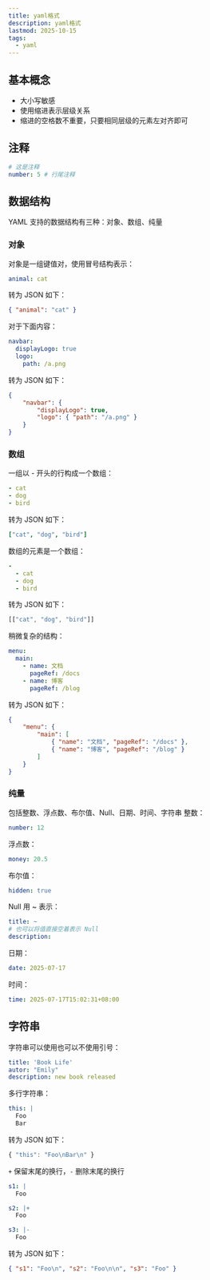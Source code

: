 ```yaml
---
title: yaml格式
description: yaml格式
lastmod: 2025-10-15
tags:
  - yaml
---
```

## 基本概念
- 大小写敏感
- 使用缩进表示层级关系
- 缩进的空格数不重要，只要相同层级的元素左对齐即可
## 注释
```yaml
# 这是注释
number: 5 # 行尾注释
```
## 数据结构
YAML 支持的数据结构有三种：对象、数组、纯量
### 对象
对象是一组键值对，使用冒号结构表示：
```yaml
animal: cat
```
转为 JSON 如下：
```json
{ "animal": "cat" }
```
对于下面内容：
```yaml
navbar:
  displayLogo: true
  logo:
    path: /a.png
```
转为 JSON 如下：
```json
{
    "navbar": {
        "displayLogo": true,
        "logo": { "path": "/a.png" }
    }
}
```
### 数组
一组以 - 开头的行构成一个数组：
```yaml
- cat
- dog
- bird
```
转为 JSON 如下：
```yaml
["cat", "dog", "bird"]
```
数组的元素是一个数组：
```yaml
-
  - cat
  - dog
  - bird
```
转为 JSON 如下：
```js
[["cat", "dog", "bird"]]
```
稍微复杂的结构：
```yaml
menu:
  main:
    - name: 文档
      pageRef: /docs
    - name: 博客
      pageRef: /blog
```
转为 JSON 如下：
```json
{
    "menu": {
        "main": [
            { "name": "文档", "pageRef": "/docs" },
            { "name": "博客", "pageRef": "/blog" }
        ]
    }
}
```
### 纯量
包括整数、浮点数、布尔值、Null、日期、时间、字符串
整数：
```yaml
number: 12
```
浮点数：
```yaml
money: 20.5
```
布尔值：
```yaml
hidden: true
```
Null 用 ~ 表示：
```yaml
title: ~
# 也可以将值直接空着表示 Null
description:
```
日期：
```yaml
date: 2025-07-17
```
时间：
```yaml
time: 2025-07-17T15:02:31+08:00
```
## 字符串
字符串可以使用也可以不使用引号：
```yaml
title: 'Book Life'
autor: "Emily"
description: new book released
```
多行字符串：
```yaml
this: |
  Foo
  Bar
```
转为 JSON 如下：
```js
{ "this": "Foo\nBar\n" }
```
`+` 保留末尾的换行，`-` 删除末尾的换行
```yaml
s1: |
  Foo

s2: |+
  Foo

s3: |-
  Foo
```
转为 JSON 如下：
```json
{ "s1": "Foo\n", "s2": "Foo\n\n", "s3": "Foo" }
```